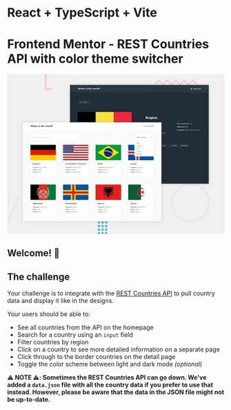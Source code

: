 # React + TypeScript + Vite

# Frontend Mentor - REST Countries API with color theme switcher

![Design preview for the REST Countries API with color theme switcher coding challenge](./design/desktop-preview.jpg)

## Welcome! 👋

## The challenge

Your challenge is to integrate with the [REST Countries API](https://restcountries.com) to pull country data and display it like in the designs.

Your users should be able to:

- See all countries from the API on the homepage
- Search for a country using an `input` field
- Filter countries by region
- Click on a country to see more detailed information on a separate page
- Click through to the border countries on the detail page
- Toggle the color scheme between light and dark mode _(optional)_

**⚠️ NOTE ⚠️: Sometimes the REST Countries API can go down. We've added a `data.json` file with all the country data if you prefer to use that instead. However, please be aware that the data in the JSON file might not be up-to-date.**
